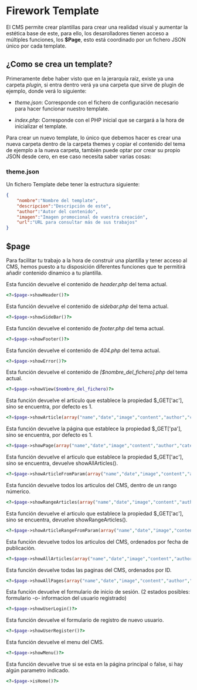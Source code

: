 # Firework Template
El CMS permite crear plantillas para crear una realidad visual y aumentar la estética base de este, para ello, los desarolladores tienen acceso a múltiples funciones, los **$Page**, esto está coordinado por un fichero JSON único por cada template.

## ¿Como se crea un template?
Primeramente debe haber visto que en la jerarquía raiz, existe ya una carpeta *plugin*, si entra dentro verá ya una carpeta que sirve de plugin de ejemplo, donde verá lo siguiente:

* *theme.json*: Corresponde con el fichero de configuración necesario para hacer funcionar nuestro template.

* *index.php*: Corresponde con el PHP inicial que se cargará a la hora de inicializar el template.

Para crear un nuevo template, lo único que debemos hacer es crear una nueva carpeta dentro de la carpeta themes y copiar el contenido del tema de ejemplo a la nueva carpeta, también puede optar por crear su propio JSON desde cero, en ese caso necesita saber varias cosas:

### theme.json
Un fichero Template debe tener la estructura siguiente:

```json
{
	"nombre":"Nombre del template",
	"descripcion":"Descripción de este",
	"author":"Autor del contenido",
	"imagen":"Imagen promocional de vuestra creación",
	"url":"URL para consultar más de sus trabajos"
}
```

## $page
Para facilitar tu trabajo a la hora de construir una plantilla y tener acceso al CMS, hemos puesto a tu disposición diferentes funciones que te permitirá añadir contenido dinamico a tu plantilla.

Esta función devuelve el contenido de *header.php* del tema actual.
```php
<?=$page->showHeader()?>
```
Esta función devuelve el contenido de *sidebar.php* del tema actual.
```php
<?=$page->showSideBar()?>
```
Esta función devuelve el contenido de *footer.php* del tema actual.
```php
<?=$page->showFooter()?>
```
Esta función devuelve el contenido de *404.php* del tema actual.
```php
<?=$page->showError()?>
```
Esta función devuelve el contenido de *[$nombre_del_fichero].php* del tema actual.
```php
<?=$page->showView($nombre_del_fichero)?>
```
Esta función devuelve el articulo que establece la propiedad $_GET['ac'], sino se encuentra, por defecto es 1.
```php
<?=$page->showArticle(array("name","date","image","content","author","category","description"),[array("search_by_name","search_by_date"...)])?>
```
Esta función devuelve la página que establece la propiedad $_GET['pa'], sino se encuentra, por defecto es 1.
```php
<?=$page->showPage(array("name","date","image","content","author","category","description"),[array("search_by_name","search_by_date"...)])?>
```
Esta función devuelve el articulo que establece la propiedad $_GET['ac'], sino se encuentra, devuelve showAllArticles().
```php
<?=$page->showArticleFromParam(array("name","date","image","content","author","category","description"),[array("search_by_name","search_by_date"...)],[enlaceHaciaArtIndividuales:boolean])?>
```
Esta función devuelve todos los articulos del CMS, dentro de un rango númerico.
```php
<?=$page->showRangeArticles(array("name","date","image","content","author","category","description"),[numArtCadaPagina],[array("search_by_name","search_by_date"...)],[enlaceHaciaArtIndividuales:boolean])?>
```
Esta función devuelve el articulo que establece la propiedad $_GET['ac'], sino se encuentra, devuelve showRangeArticles().
```php
<?=$page->showArticleRangeFromParam(array("name","date","image","content","author","category","description"),[numArtCadaPagina],[array("search_by_name","search_by_date"...)],[enlaceHaciaArtIndividuales:boolean])?>
```
Esta función devuelve todos los articulos del CMS, ordenados por fecha de publicación.
```php
<?=$page->showAllArticles(array("name","date","image","content","author","category","description"),[array("search_by_name","search_by_date"...)],[enlaceHaciaArtIndividuales:boolean])?>
```
Esta función devuelve todas las paginas del CMS, ordenados por ID.
```php
<?=$page->showAllPages(array("name","date","image","content","author","category","description"),[array("search_by_name","search_by_date"...)])?>
```
Esta función devuelve el formulario de inicio de sesión. (2 estados posibles: formulario -o- informacion del usuario registrado)
```php
<?=$page->showUserLogin()?>
```
Esta función devuelve el formulario de registro de nuevo usuario.
```php
<?=$page->showUserRegister()?>
```
Esta función devuelve el menu del CMS.
```php
<?=$page->showMenu()?>
```
Esta función devuelve true si se esta en la página principal o false, si hay algún parametro indicado.
```php
<?=$page->isHome()?>
```